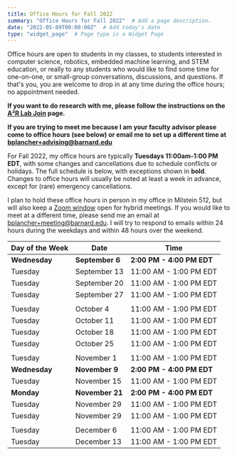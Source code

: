 ```yaml
---
title: Office Hours for Fall 2022
summary: "Office Hours for Fall 2022"  # Add a page description.
date: "2022-05-09T00:00:00Z"  # Add today's date
type: "widget_page"  # Page type is a Widget Page
---
```


Office hours are open to students in my classes, to students interested in computer science, robotics, embedded machine learning, and STEM education, or really to any students who would like to find some time for one-on-one, or small-group conversations, discussions, and questions. If that's you, you are welcome to drop in at any time during the office hours; no appointment needed.

**If you want to do research with me, please follow the instructions on the [A²R Lab Join](https://a2r-lab.org/join) page.**

**If you are trying to meet me because I am your faculty advisor please come to office hours (see below) or email me to set up a different time at [bplancher+advising@barnard.edu](mailto:bplancher+advising@barnard.edu)**

For Fall 2022, my office hours are typically **Tuesdays 11:00am-1:00 PM EDT**, with some changes and cancellations due to schedule conflicts or holidays. The full schedule is below, with exceptions shown in **bold**. Changes to office hours will usually be noted at least a week in advance, except for (rare) emergency cancellations.

I plan to hold these office hours in person in my office in Milstein 512, but will also keep a [Zoom window](
https://columbiauniversity.zoom.us/my/bplancher) open for hybrid meetings. If you would like to meet at a different time, please send me an email at [bplancher+meeting@barnard.edu](mailto:bplancher+meeting@barnard.edu). I will try to respond to emails within 24 hours during the weekdays and within 48 hours over the weekend. 

<!-- I also request that any unvaccinated students (even with proper exemptions) meet me via Zoom. -->

| Day of the Week | Date             | Time                        |
|-----------------|------------------|-----------------------------|
| **Wednesday**   | **September 6**  | **2:00 PM - 4:00 PM EDT**   |
| Tuesday         | September 13     | 11:00 AM - 1:00 PM EDT      |
| Tuesday         | September 20     | 11:00 AM - 1:00 PM EDT      |
| Tuesday         | September 27     | 11:00 AM - 1:00 PM EDT      |
|                 |                  |                             |
| Tuesday         | October 4        | 11:00 AM - 1:00 PM EDT      |
| Tuesday         | October 11       | 11:00 AM - 1:00 PM EDT      |
| Tuesday         | October 18       | 11:00 AM - 1:00 PM EDT      |
| Tuesday         | October 25       | 11:00 AM - 1:00 PM EDT      |
|                 |                  |                             |
| Tuesday         | November 1       | 11:00 AM - 1:00 PM EDT      |
| **Wednesday**   | **November 9**   | **2:00 PM - 4:00 PM EDT**   |
| Tuesday         | November 15      | 11:00 AM - 1:00 PM EDT      |
| **Monday**      | **November 21**  | **2:00 PM - 4:00 PM EDT**   |
| Tuesday         | November 29      | 11:00 AM - 1:00 PM EDT      |
| Tuesday         | November 29      | 11:00 AM - 1:00 PM EDT      |
|                 |                  |                             |
| Tuesday         | December 6       | 11:00 AM - 1:00 PM EDT      |
| Tuesday         | December 13      | 11:00 AM - 1:00 PM EDT      |